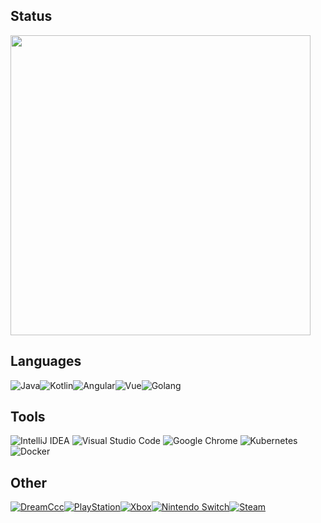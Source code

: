 ## Status
<img align="center" width="480px" src="https://github-readme-stats-one-bice.vercel.app/api?username=daizc311&theme=swift&show_icons=true&include_all_commits=true&count_private=true&role=OWNER,ORGANIZATION_MEMBER">

## Languages

<div style="display:flex;">
  <img alt="Java" src="https://img.shields.io/badge/-Java-red?style=for-the-badge&logo=java&logoColor=white" />
  <img alt="Kotlin" src="https://img.shields.io/badge/-Kotlin-7F52FF?style=for-the-badge&logo=Kotlin&logoColor=white" />
  <img alt="Angular" src="https://img.shields.io/badge/-Angular-DD0031?style=for-the-badge&logo=Angular&logoColor=white" />
  <img alt="Vue" src="https://img.shields.io/badge/-Vue.js-4fc08d?style=for-the-badge&logo=vue.js&logoColor=white" />
  <img alt="Golang" src="https://img.shields.io/badge/-Golang-00ADD8?style=for-the-badge&logo=Go&logoColor=white" />
</div>

## Tools
<div>  
  <img alt="IntelliJ IDEA" src="https://img.shields.io/badge/-IntelliJ IDEA-000000?style=for-the-badge&logo=IntelliJ IDEA&logoColor=white" />
  <img alt="Visual Studio Code" src="https://img.shields.io/badge/-Visual Studio Code-007ACC?style=for-the-badge&logo=Visual%20Studio%20Code&logoColor=white" />
  <img alt="Google Chrome" src="https://img.shields.io/badge/-Google Chrome-999999?style=for-the-badge&logo=Google Chrome&logoColor=white" />
  <img alt="Kubernetes" src="https://img.shields.io/badge/-Kubernetes-326CE5?style=for-the-badge&logo=Kubernetes&logoColor=white" />
  <img alt="Docker" src="https://img.shields.io/badge/-Docker-2496ED?style=for-the-badge&logo=Docker&logoColor=white" />
</div>

## Other
<div style="display:flex;">  
  <a href="https://daizc311.github.io/">
    <img alt="DreamCcc" src="https://img.shields.io/badge/Hexo-DreamCcc-000?style=for-the-badge&logo=Hexo&logoColor=white&labelColor=0E83CD&color=555" />
  </a></br>
  <a href="https://psnine.com/psnid/dream_light_ccc/">
    <img alt="PlayStation" src="https://img.shields.io/badge/PlayStation-Dream_Light_Ccc-000?style=for-the-badge&logo=PlayStation&logoColor=white&labelColor=003791&color=555" />
  </a></br>
  <a href="https://account.xbox.com/zh-cn/profile?gamertag=ArchSquash36540">
    <img alt="Xbox" src="https://img.shields.io/badge/Xbox-DreamCcc_6416-000?style=for-the-badge&logo=Xbox&logoColor=white&labelColor=107C10&color=555" />
  </a></br>
  <a href="https://accounts.nintendo.com/">
    <img alt="Nintendo Switch" src="https://img.shields.io/badge/Nintendo Switch-Dream_Light_Ccc-000?style=for-the-badge&logo=Nintendo Switch&logoColor=white&labelColor=E60012&color=555" />
  </a></br>
  <a href="https://steamcommunity.com/id/daizc311">
    <img alt="Steam" src="https://img.shields.io/badge/Steam-Daizc311-000?style=for-the-badge&logo=Steam&logoColor=white&logoColor=white&labelColor=000&color=555" />
  </a>
</div>

<!-- md为啥不能用？ -->
<!-- ![PlayStation 4](https://img.shields.io/badge/-PlayStation 4-003791?style=for-the-badge&logo=PlayStation 4&logoColor=white) -->
<!-- ![PlayStation Vita](https://img.shields.io/badge/-PlayStation Vita-107C10?style=for-the-badge&logo=PlayStation Vita&logoColor=white) -->





